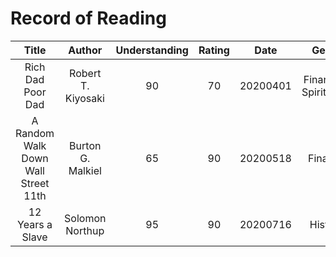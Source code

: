 <link rel="stylesheet" type="text/css" href="style.css">

# Record of Reading

| Title | Author | Understanding | Rating | Date | Genre |
|:---:|:---:|:---:|:---:|:---:|:---:|
| Rich Dad Poor Dad | Robert T. Kiyosaki | 90 | 70 | 20200401 | Finance & Spirituality |
| A Random Walk Down Wall Street 11th | Burton G. Malkiel | 65 | 90 | 20200518 | Finance |
| 12 Years a Slave | Solomon Northup | 95 | 90 | 20200716 | History |
